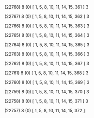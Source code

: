 (22768) 8 (0) [ 1, 5, 8, 10, 11, 14, 15, 361 ] 3 


(22767) 8 (0) [ 1, 5, 8, 10, 11, 14, 15, 362 ] 3 


(22766) 8 (0) [ 1, 5, 8, 10, 11, 14, 15, 363 ] 3 


(22765) 8 (0) [ 1, 5, 8, 10, 11, 14, 15, 364 ] 3 


(22764) 8 (0) [ 1, 5, 8, 10, 11, 14, 15, 365 ] 3 


(22763) 8 (0) [ 1, 5, 8, 10, 11, 14, 15, 366 ] 3 


(22762) 8 (0) [ 1, 5, 8, 10, 11, 14, 15, 367 ] 3 


(22761) 8 (0) [ 1, 5, 8, 10, 11, 14, 15, 368 ] 3 


(22760) 8 (0) [ 1, 5, 8, 10, 11, 14, 15, 369 ] 3 


(22759) 8 (0) [ 1, 5, 8, 10, 11, 14, 15, 370 ] 3 


(22758) 8 (0) [ 1, 5, 8, 10, 11, 14, 15, 371 ] 3 


(22757) 8 (0) [ 1, 5, 8, 10, 11, 14, 15, 372 ]  

